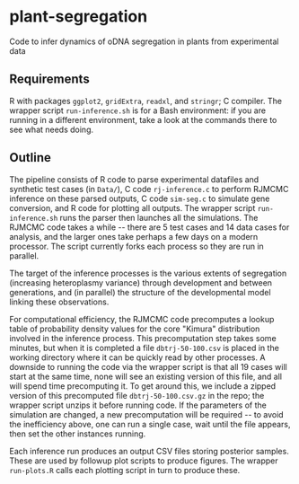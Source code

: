 # plant-segregation
Code to infer dynamics of oDNA segregation in plants from experimental data

Requirements
------
R with packages `ggplot2`, `gridExtra`, `readxl`, and `stringr`; C compiler. The wrapper script `run-inference.sh` is for a Bash environment: if you are running in a different environment, take a look at the commands there to see what needs doing.

Outline
------
The pipeline consists of R code to parse experimental datafiles and synthetic test cases (in `Data/`), C code `rj-inference.c` to perform RJMCMC inference on these parsed outputs, C code `sim-seg.c` to simulate gene conversion, and R code for plotting all outputs. The wrapper script `run-inference.sh` runs the parser then launches all the simulations. The RJMCMC code takes a while -- there are 5 test cases and 14 data cases for analysis, and the larger ones take perhaps a few days on a modern processor. The script currently forks each process so they are run in parallel.

The target of the inference processes is the various extents of segregation (increasing heteroplasmy variance) through development and between generations, and (in parallel) the structure of the developmental model linking these observations.

For computational efficiency, the RJMCMC code precomputes a lookup table of probability density values for the core "Kimura" distribution involved in the inference process. This precomputation step takes some minutes, but when it is completed a file `dbtrj-50-100.csv` is placed in the working directory where it can be quickly read by other processes. A downside to running the code via the wrapper script is that all 19 cases will start at the same time, none will see an existing version of this file, and all will spend time precomputing it. To get around this, we include a zipped version of this precomputed file `dbtrj-50-100.csv.gz` in the repo; the wrapper script unzips it before running code. If the parameters of the simulation are changed, a new precomputation will be required -- to avoid the inefficiency above, one can run a single case, wait until the file appears, then set the other instances running.

Each inference run produces an output CSV files storing posterior samples. These are used by followup plot scripts to produce figures. The wrapper `run-plots.R` calls each plotting script in turn to produce these. 
